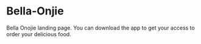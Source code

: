 # Bella-Onjie
Bella Onojie landing page. You can download the app to get your access to order your delicious food.
